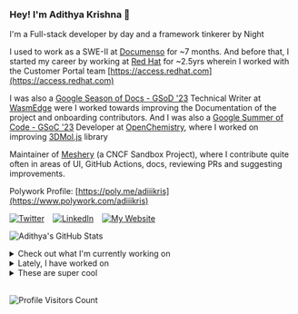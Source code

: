 ### Hey! I'm Adithya Krishna 👋
I'm a Full-stack developer by day and a framework tinkerer by Night
  
I used to work as a SWE-II at [Documenso](https://documenso.com) for ~7 months. And before that, I started my career by working at [Red Hat](https://redhat.com) for ~2.5yrs wherein I worked with the Customer Portal team [https://access.redhat.com](https://access.redhat.com)

I was also a [Google Season of Docs - GSoD '23](https://developers.google.com/season-of-docs) Technical Writer at [WasmEdge](https://github.com/WasmEdge) were I worked towards improving the Documentation of the project and onboarding contributors. And I was also a [Google Summer of Code - GSoC '23](https://summerofcode.withgoogle.com/) Developer at [OpenChemistry](https://openchemistry.org), where I worked on improving [3DMol.js](https://github.com/3dmol/3Dmol.js) library

Maintainer of [Meshery](https://github.com/meshery) (a CNCF Sandbox Project), where I contribute quite often in areas of UI, GitHub Actions, docs, reviewing PRs and suggesting improvements.

Polywork Profile: [https://poly.me/adiiikris](https://www.polywork.com/adiiikris)

[![Twitter](https://img.shields.io/badge/-@adii_kris-%231DA1F2?style=for-the-badge&logo=twitter&logoColor=ffffff)](https:/twitter.adikris.in) &ensp;
[![LinkedIn](https://img.shields.io/badge/-Adithya%20Krishna-%230A67C3?style=for-the-badge&logo=linkedin&logoColor=ffffff)](https://linkedin.adikris.in/) &ensp;
[![My Website](https://img.shields.io/badge/-My%20Website-%230A67C3?style=for-the-badge)](https://adikris.in/)



![Adithya's GitHub Stats](https://github-readme-stats.vercel.app/api?username=adithyaakrishna&show_icons=true&hide_border=true&title_color=fff&icon_color=79ff97&text_color=9f9f9f&bg_color=151515)


<details>
  <summary>Check out what I'm currently working on</summary>
  
  - [tensorlakeai/indexify](https://github.com/tensorlakeai/indexify) - A realtime serving engine for Data-Intensive Generative AI Applications (3 days ago)
  - [nyayanidhi/v2](https://github.com/nyayanidhi/v2) -  (3 days ago)
  - [adithyaakrishna/blog](https://github.com/adithyaakrishna/blog) - My Memoirs (3 days ago)
  - [nyayanidhi/www](https://github.com/nyayanidhi/www) -  (6 days ago)
  - [adithyaakrishna/devdas](https://github.com/adithyaakrishna/devdas) - A VSCode extension to remind you to reply and like your girl&#39;s tweets (2 weeks ago)
</details>

<details>
  <summary>Lately, I have worked on</summary>
  
  - [chore: styled labels and added version to main card](https://github.com/tensorlakeai/indexify/pull/997) on [tensorlakeai/indexify](https://github.com/tensorlakeai/indexify) (3 days ago)
  - [feat: add created_at to invocation and version to ui](https://github.com/tensorlakeai/indexify/pull/995) on [tensorlakeai/indexify](https://github.com/tensorlakeai/indexify) (3 days ago)
  - [indexify-server 0.2.6 (new-formula)](https://github.com/Homebrew/homebrew-core/pull/195789) on [Homebrew/homebrew-core](https://github.com/Homebrew/homebrew-core) (6 days ago)
  - [feat: updated ui to support multiple namespaces](https://github.com/tensorlakeai/indexify/pull/980) on [tensorlakeai/indexify](https://github.com/tensorlakeai/indexify) (1 week ago)
  - [feat: added ui for the task logs](https://github.com/tensorlakeai/indexify/pull/970) on [tensorlakeai/indexify](https://github.com/tensorlakeai/indexify) (1 week ago)
</details>

<details>
  <summary>These are super cool</summary>
  
  - [miragejs/miragejs](https://github.com/miragejs/miragejs) - A client-side server to build, test and share your JavaScript app (4 days ago)
  - [facebook/rocksdb](https://github.com/facebook/rocksdb) - A library that provides an embeddable, persistent key-value store for fast storage. (5 days ago)
  - [Homebrew/brew](https://github.com/Homebrew/brew) - 🍺 The missing package manager for macOS (or Linux) (6 days ago)
  - [quickwit-oss/tantivy](https://github.com/quickwit-oss/tantivy) - Tantivy is a full-text search engine library inspired by Apache Lucene and written in Rust (6 days ago)
  - [quickwit-oss/quickwit](https://github.com/quickwit-oss/quickwit) - Cloud-native search engine for observability. An open-source alternative to Datadog, Elasticsearch, Loki, and Tempo. (6 days ago)
</details>

<br> 

![Profile Visitors Count](https://profile-counter.glitch.me/adithyaakrishna/count.svg)
